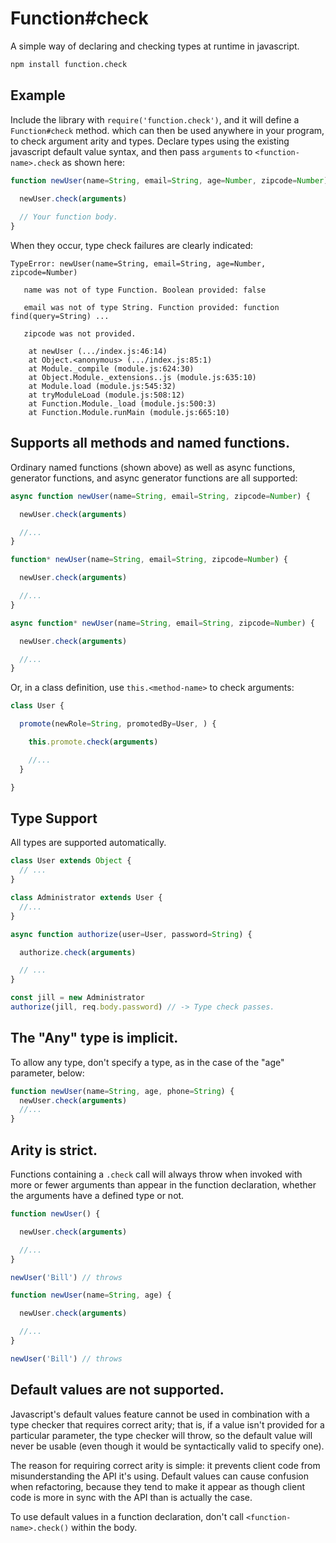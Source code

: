 # Function#check
A simple way of declaring and checking types at runtime in javascript.

```sh
npm install function.check
```

## Example
Include the library with `require('function.check')`, and it will define a `Function#check` method. which can then be used anywhere in your program, to check argument arity and types. Declare types using the existing javascript default value syntax, and then pass `arguments` to `<function-name>.check` as shown here:

```js
function newUser(name=String, email=String, age=Number, zipcode=Number) {
  
  newUser.check(arguments)

  // Your function body.
}
```

When they occur, type check failures are clearly indicated:

```
TypeError: newUser(name=String, email=String, age=Number, zipcode=Number)

   name was not of type Function. Boolean provided: false

   email was not of type String. Function provided: function find(query=String) ...

   zipcode was not provided.

    at newUser (.../index.js:46:14)
    at Object.<anonymous> (.../index.js:85:1)
    at Module._compile (module.js:624:30)
    at Object.Module._extensions..js (module.js:635:10)
    at Module.load (module.js:545:32)
    at tryModuleLoad (module.js:508:12)
    at Function.Module._load (module.js:500:3)
    at Function.Module.runMain (module.js:665:10)
```

## Supports all methods and named functions.
Ordinary named functions (shown above) as well as async functions, generator functions, and async generator functions are all supported:

```js
async function newUser(name=String, email=String, zipcode=Number) {

  newUser.check(arguments)

  //...
}

function* newUser(name=String, email=String, zipcode=Number) {

  newUser.check(arguments)

  //...
}

async function* newUser(name=String, email=String, zipcode=Number) {

  newUser.check(arguments)

  //...
}
```

Or, in a class definition, use `this.<method-name>` to check arguments: 

```js
class User {

  promote(newRole=String, promotedBy=User, ) {

    this.promote.check(arguments)

    //...
  }

}
```

## Type Support
All types are supported automatically.

```js
class User extends Object {
  // ...
}

class Administrator extends User {
  //...
}

async function authorize(user=User, password=String) {

  authorize.check(arguments)

  // ...
}

const jill = new Administrator
authorize(jill, req.body.password) // -> Type check passes.
```

## The "Any" type is implicit.
To allow any type, don't specify a type, as in the case of the "age" parameter, below:

```js
function newUser(name=String, age, phone=String) {
  newUser.check(arguments)
  //...
} 
```

## Arity is strict.
Functions containing a `.check` call will always throw when invoked with more or fewer arguments than appear in the function declaration, whether the arguments have a defined type or not.

```js
function newUser() {

  newUser.check(arguments)

  //...
}

newUser('Bill') // throws

function newUser(name=String, age) {

  newUser.check(arguments)

  //...
}

newUser('Bill') // throws
```

## Default values are not supported.
Javascript's default values feature cannot be used in combination with a type checker that requires correct arity; that is, if a value isn't provided for a particular parameter, the type checker will throw, so the default value will never be usable (even though it would be syntactically valid to specify one).

The reason for requiring correct arity is simple: it prevents client code from misunderstanding the API it's using. Default values can cause confusion when refactoring, because they tend to make it appear as though client code is more in sync with the API than is actually the case.

To use default values in a function declaration, don't call `<function-name>.check()` within the body.
